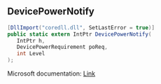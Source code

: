 ## DevicePowerNotify

```csharp
[DllImport("coredll.dll", SetLastError = true)]
public static extern IntPtr DevicePowerNotify(
   IntPtr h,
   DevicePowerRequirement poReq,
   int Level
);
```

Microsoft documentation: [Link](https://learn.microsoft.com/en-us/previous-versions/ms896927(v=msdn.10))

